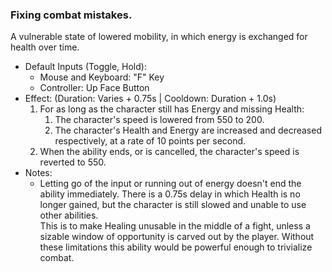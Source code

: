 ### Fixing combat mistakes.

A vulnerable state of lowered mobility, in which energy is exchanged for health over time.

- Default Inputs (Toggle, Hold):
    - Mouse and Keyboard: "F" Key
    - Controller: Up Face Button
- Effect: (Duration: Varies + 0.75s | Cooldown: Duration + 1.0s)
    1.  For as long as the character still has Energy and missing Health:
        1.  The character's speed is lowered from 550 to 200.
        2.  The character's Health and Energy are increased and decreased respectively, at a rate of 10 points per second.
    2.  When the ability ends, or is cancelled, the character's speed is reverted to 550.
- Notes:
    - Letting go of the input or running out of energy doesn't end the ability immediately. There is a 0.75s delay in which Health is no longer gained, but the character is still slowed and unable to use other abilities.<br>
This is to make Healing unusable in the middle of a fight, unless a sizable window of opportunity is carved out by the player. Without these limitations this ability would be powerful enough to trivialize combat.
